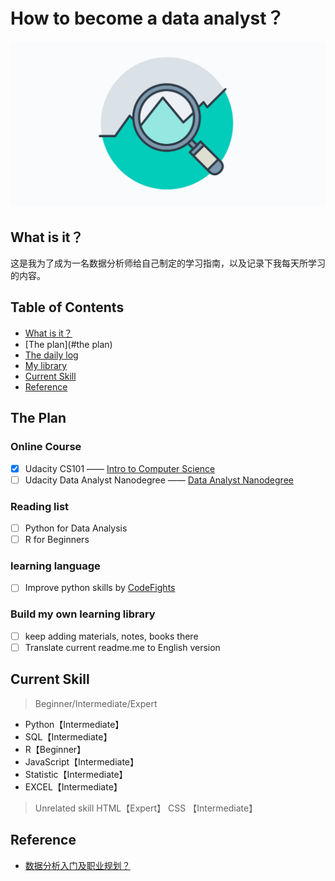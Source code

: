 # How to become a data analyst？
![Become a data analyst!](extras/Data-Analyst.png)

## What is it？
这是我为了成为一名数据分析师给自己制定的学习指南，以及记录下我每天所学习的内容。


## Table of Contents
- [What is it？](#what-is-it)
- [The plan](#the plan)
- [The daily log](dailylog.md)
- [My library](library.md)
- [Current Skill](#current-skill)
- [Reference](#reference)



## The Plan

### Online Course
  - [x] Udacity CS101 —— [Intro to Computer Science](https://www.udacity.com/course/intro-to-computer-science--cs101)
  - [ ] Udacity Data Analyst Nanodegree —— [Data Analyst Nanodegree](https://www.udacity.com/course/data-analyst-nanodegree--nd002)

### Reading list
  - [ ] Python for Data Analysis
  - [ ] R for Beginners

### learning language
  - [ ] Improve python skills by [CodeFights](https://codefights.com/)

### Build my own learning library
  - [ ] keep adding materials, notes, books there
  - [ ] Translate current readme.me to English version

## Current Skill
> Beginner/Intermediate/Expert

- Python【Intermediate】
- SQL【Intermediate】
- R【Beginner】
- JavaScript【Intermediate】
- Statistic【Intermediate】
- EXCEL【Intermediate】
> Unrelated skill
> HTML【Expert】
> CSS 【Intermediate】


## Reference

- [数据分析入门及职业规划？](https://www.zhihu.com/question/28945531)
